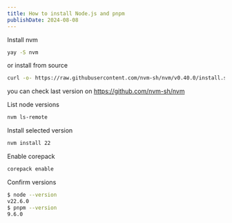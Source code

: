 ```yaml
---
title: How to install Node.js and pnpm
publishDate: 2024-08-08
---
```

Install nvm

```bash
yay -S nvm
```

or install from source

```bash
curl -o- https://raw.githubusercontent.com/nvm-sh/nvm/v0.40.0/install.sh | bash
```

you can check last version on https://github.com/nvm-sh/nvm

List node versions

```bash
nvm ls-remote
```

Install selected version

```bash
nvm install 22
```

Enable corepack

```bash
corepack enable
```

Confirm versions

```bash
$ node --version
v22.6.0
$ pnpm --version
9.6.0
```